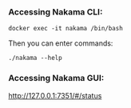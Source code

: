 ### Accessing Nakama CLI:
```
docker exec -it nakama /bin/bash
```
Then you can enter commands:
```
./nakama --help
```

### Accessing Nakama GUI:
http://127.0.0.1:7351/#/status